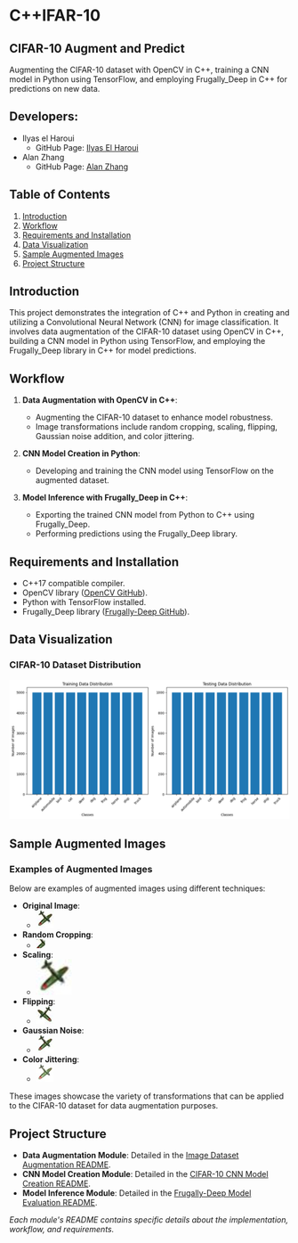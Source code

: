 # C++IFAR-10

## CIFAR-10 Augment and Predict
Augmenting the CIFAR-10 dataset with OpenCV in C++, training a CNN model in Python using TensorFlow, and employing Frugally_Deep in C++ for predictions on new data.

## Developers:
- Ilyas el Haroui
    - GitHub Page: [Ilyas El Haroui](https://github.com/Ilyaseh)
- Alan Zhang
    - GitHub Page: [Alan Zhang](https://github.com/alanZhang0813)

## Table of Contents
1. [Introduction](#introduction)
2. [Workflow](#workflow)
3. [Requirements and Installation](#requirements-and-installation)
4. [Data Visualization](#data-visualization)
5. [Sample Augmented Images](#sample-augmented-images)
6. [Project Structure](#project-structure)

## Introduction <a name="introduction"></a>
This project demonstrates the integration of C++ and Python in creating and utilizing a Convolutional Neural Network (CNN) for image classification. It involves data augmentation of the CIFAR-10 dataset using OpenCV in C++, building a CNN model in Python using TensorFlow, and employing the Frugally_Deep library in C++ for model predictions.

## Workflow <a name="workflow"></a>
1. **Data Augmentation with OpenCV in C++**:
    - Augmenting the CIFAR-10 dataset to enhance model robustness.
    - Image transformations include random cropping, scaling, flipping, Gaussian noise addition, and color jittering.

2. **CNN Model Creation in Python**:
    - Developing and training the CNN model using TensorFlow on the augmented dataset.

3. **Model Inference with Frugally_Deep in C++**:
    - Exporting the trained CNN model from Python to C++ using Frugally_Deep.
    - Performing predictions using the Frugally_Deep library.

## Requirements and Installation <a name="requirements-and-installation"></a>
- C++17 compatible compiler.
- OpenCV library ([OpenCV GitHub](https://github.com/opencv/opencv)).
- Python with TensorFlow installed.
- Frugally_Deep library ([Frugally-Deep GitHub](https://github.com/Dobiasd/frugally-deep)).

## Data Visualization <a name="data-visualization"></a>
### CIFAR-10 Dataset Distribution
![Data Distribution](data-distribution.png)

## Sample Augmented Images <a name="sample-augmented-images"></a>
### Examples of Augmented Images
Below are examples of augmented images using different techniques:

- **Original Image**:
    - ![Original Image](/images/original.jpg)
- **Random Cropping**:
    - ![Random Cropping](/images/random-cropping.jpg)
- **Scaling**:
    - ![Scaling](/images/scaling.jpg)
- **Flipping**:
    - ![Flipping](/images/flipping.jpg)
- **Gaussian Noise**:
    - ![Gaussian Noise](/images/gaussian-noise.jpg)
- **Color Jittering**:
    - ![Color Jittering](/images/jittering.jpg)

These images showcase the variety of transformations that can be applied to the CIFAR-10 dataset for data augmentation purposes.

## Project Structure <a name="project-structure"></a>
- **Data Augmentation Module**: Detailed in the [Image Dataset Augmentation README](./augment-images/README.md).
- **CNN Model Creation Module**: Detailed in the [CIFAR-10 CNN Model Creation README](./CIFAR-10-CNN-Model-Creation-README.md).
- **Model Inference Module**: Detailed in the [Frugally-Deep Model Evaluation README](./Frugally-Deep-Model-Evaluation-README.md).

*Each module's README contains specific details about the implementation, workflow, and requirements.*

